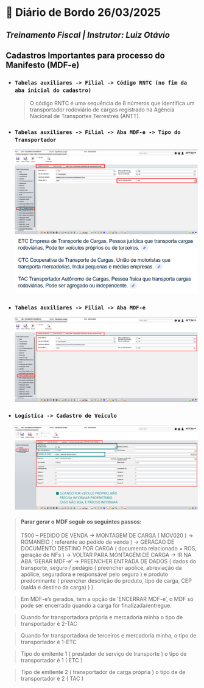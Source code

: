 # 📌 **Diário de Bordo 26/03/2025**
## *Treinamento Fiscal | Instrutor: Luiz Otávio*

## Cadastros Importantes para processo do Manifesto (MDF-e)
- ### `Tabelas auxiliares -> Filial -> Código RNTC (no fim da aba inicial do cadastro)`

    > O código RNTC é uma sequência de 8 números que identifica um transportador rodoviário de cargas registrado na Agência Nacional de Transportes Terrestres (ANTT).

- ### `Tabelas auxiliares -> Filial -> Aba MDF-e -> Tipo do Transportador`
    ![alt text](../imagens/Screenshot_322.png)
    ![alt text](../documentos/tipos_de_transporte.png)

- ### `Tabelas auxiliares -> Filial -> Aba MDF-e`
    ![alt text](../imagens/Screenshot_318.png)

- ### `Logística -> Cadastro de Veículo`
    ![alt text](../imagens/Screenshot_319.png)

> #### Parar gerar o MDF seguir os seguintes passos:
> T500 – PEDIDO DE VENDA -> MONTAGEM DE CARGA ( MOV020 ) -> ROMANEIO ( referente ao pedido de venda ) -> GERACAO DE DOCUMENTO DESTINO POR CARGA ( documento relacionado = ROS, geração de NFs ) -> VOLTAR PARA MONTAGEM DE CARGA -> IR NA ABA ‘GERAR MDF-e’ -> PREENCHER ENTRADA DE DADOS ( dados do transporte, seguro / pedágio ( preencher apólice, abreviação da apólice, seguradora e responsável pelo seguro ) e produto predominante ( preencher descrição do produto, tipo de carga, CEP (saída e destino da carga) ) )

> Em MDF-e’s gerados, tem a opção de ‘ENCERRAR MDF-e’, o MDF só pode ser encerrado quando a carga for finalizada/entregue. 

> Quando for transportadora própria e mercadoria minha o tipo de transportador é 2-TAC

> Quando for transportadora de terceiros e mercadoria minha, o tipo de transportador é 1-ETC

> Tipo do emitente 1 ( prestador de serviço de transporte ) o tipo de transportador é 1 ( ETC )

> Tipo de emitente 2 ( transportador de carga própria ) o tipo de de transportador é 2 ( TAC )

